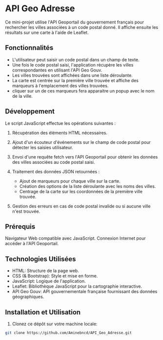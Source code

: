# API Geo Adresse

Ce mini-projet utilise l'API Geoportail du gouvernement français pour rechercher les villes associées à un code postal donné. Il affiche ensuite les résultats sur une carte à l'aide de Leaflet.

## Fonctionnalités

- L'utilisateur peut saisir un code postal dans un champ de texte.
- Une fois le code postal saisi, l'application récupère les villes correspondantes en utilisant l'API Geo Gouv.
- Les villes trouvées sont affichées dans une liste déroulante.
- La carte est centrée sur la première ville trouvée et affiche des marqueurs à l'emplacement des villes trouvées.
- cliquer sur un de ces marqueurs fera apparaitre un popup avec le nom de la ville.

## Développement

Le script JavaScript effectue les opérations suivantes :

1. Récupération des éléments HTML nécessaires.

2. Ajout d'un écouteur d'événements sur le champ de code postal pour détecter les saisies utilisateur.

3. Envoi d'une requête fetch vers l'API Geoportail pour obtenir les données des villes associées au code postal saisi.

4. Traitement des données JSON retournées :

   - Ajout de marqueurs pour chaque ville sur la carte.
   - Création des options de la liste déroulante avec les noms des villes.
   - Centrage de la carte sur les coordonnées de la première ville trouvée.

5. Gestion des erreurs en cas de code postal invalide ou si aucune ville n'est trouvée.

## Prérequis

Navigateur Web compatible avec JavaScript.
Connexion Internet pour accéder à l'API Geoportail.

## Technologies Utilisées

- HTML: Structure de la page web.
- CSS (& Bootstrap): Style et mise en forme.
- JavaScript: Logique de l'application.
- Leaflet: Bibliothèque JavaScript pour la cartographie interactive.
- API Geo Gouv: API gouvernementale française fournissant des données géographiques.

## Installation et Utilisation

1. Clonez ce dépôt sur votre machine locale:

```bash
git clone https://github.com/Aminebncd/API_Geo_Adresse.git
```
